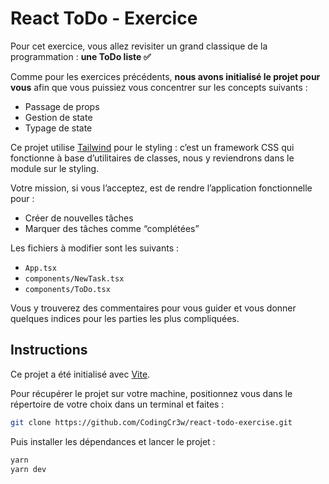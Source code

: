 # React ToDo - Exercice

Pour cet exercice, vous allez revisiter un grand classique de la programmation : **une ToDo liste ✅**

Comme pour les exercices précédents, **nous avons initialisé le projet pour vous** afin que vous puissiez vous concentrer sur les concepts suivants :

- Passage de props
- Gestion de state
- Typage de state

Ce projet utilise [Tailwind](https://tailwindcss.com/) pour le styling : c’est un framework CSS qui fonctionne à base d’utilitaires de classes, nous y reviendrons dans le module sur le styling.

Votre mission, si vous l’acceptez, est de rendre l’application fonctionnelle pour :

- Créer de nouvelles tâches
- Marquer des tâches comme “complétées”

Les fichiers à modifier sont les suivants :

- `App.tsx`
- `components/NewTask.tsx`
- `components/ToDo.tsx`

Vous y trouverez des commentaires pour vous guider et vous donner quelques indices pour les parties les plus compliquées.

## Instructions

Ce projet a été initialisé avec [Vite](https://vitejs.dev/guide/).

Pour récupérer le projet sur votre machine, positionnez vous dans le répertoire de votre choix dans un terminal et faites :

```sh
git clone https://github.com/CodingCr3w/react-todo-exercise.git
```

Puis installer les dépendances et lancer le projet :

```sh
yarn
yarn dev
```
